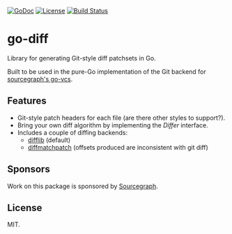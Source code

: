 [![GoDoc](https://godoc.org/github.com/shazow/go-diff?status.svg)](https://godoc.org/github.com/shazow/go-diff)
[![License](https://img.shields.io/badge/license-MIT-blue.svg)](https://raw.githubusercontent.com/shazow/go-diff/master/LICENSE)
[![Build Status](https://travis-ci.org/shazow/go-diff.svg?branch=master)](https://travis-ci.org/shazow/go-diff)


# go-diff

Library for generating Git-style diff patchsets in Go.

Built to be used in the pure-Go implementation of the Git backend for
[sourcegraph's go-vcs](https://github.com/sourcegraph/go-vcs).


## Features

- Git-style patch headers for each file (are there other styles to support?).
- Bring your own diff algorithm by implementing the *Differ* interface.
- Includes a couple of diffing backends:
  * [difflib](https://godoc.org/github.com/pmezard/go-difflib) (default)
  * [diffmatchpatch](https://godoc.org/github.com/sergi/go-diff/diffmatchpatch)
    (offsets produced are inconsistent with git diff)


## Sponsors

Work on this package is sponsored by [Sourcegraph](https://sourcegraph.com/).


## License

MIT.
